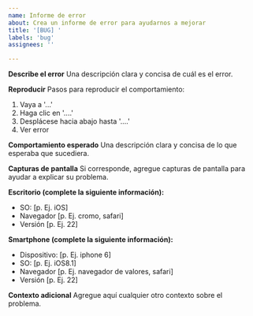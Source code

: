 ```yaml
---
name: Informe de error
about: Crea un informe de error para ayudarnos a mejorar
title: '[BUG] '
labels: 'bug'
assignees: ''

---
```


**Describe el error**
Una descripción clara y concisa de cuál es el error.

**Reproducir**
Pasos para reproducir el comportamiento:

1. Vaya a '...'
2. Haga clic en '....'
3. Desplácese hacia abajo hasta '....'
4. Ver error

**Comportamiento esperado**
Una descripción clara y concisa de lo que esperaba que sucediera.

**Capturas de pantalla**
Si corresponde, agregue capturas de pantalla para ayudar a explicar su problema.

**Escritorio (complete la siguiente información):**

  - SO: [p. Ej. iOS]
  - Navegador [p. Ej. cromo, safari]
  - Versión [p. Ej. 22]

**Smartphone (complete la siguiente información):**

  - Dispositivo: [p. Ej. iphone 6]
  - SO: [p. Ej. iOS8.1]
  - Navegador [p. Ej. navegador de valores, safari]
  - Versión [p. Ej. 22]

**Contexto adicional**
Agregue aquí cualquier otro contexto sobre el problema.
